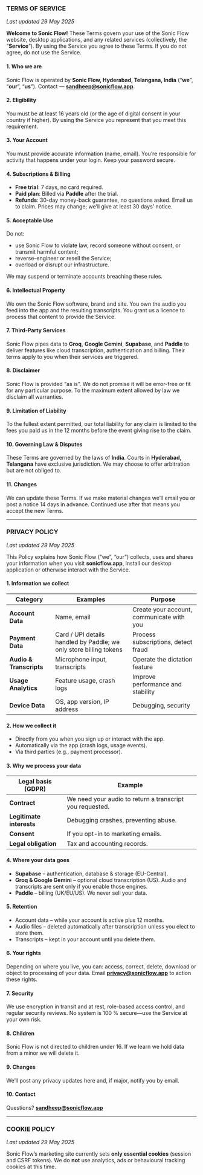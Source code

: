 ### TERMS OF SERVICE

*Last updated 29 May 2025*

**Welcome to Sonic Flow!** These Terms govern your use of the Sonic Flow website, desktop applications, and any related services (collectively, the “**Service**”). By using the Service you agree to these Terms. If you do not agree, do not use the Service.

#### 1. Who we are

Sonic Flow is operated by **Sonic Flow, Hyderabad, Telangana, India** (“**we**”, “**our**”, “**us**”). Contact — **[sandheep@sonicflow.app](mailto:sandheep@sonicflow.app)**.

#### 2. Eligibility

You must be at least 16 years old (or the age of digital consent in your country if higher). By using the Service you represent that you meet this requirement.

#### 3. Your Account

You must provide accurate information (name, email). You’re responsible for activity that happens under your login. Keep your password secure.

#### 4. Subscriptions & Billing

* **Free trial**: 7 days, no card required.
* **Paid plan**: Billed via **Paddle** after the trial.
* **Refunds**: 30-day money-back guarantee, no questions asked. Email us to claim.
  Prices may change; we’ll give at least 30 days’ notice.

#### 5. Acceptable Use

Do not:

* use Sonic Flow to violate law, record someone without consent, or transmit harmful content;
* reverse-engineer or resell the Service;
* overload or disrupt our infrastructure.

We may suspend or terminate accounts breaching these rules.

#### 6. Intellectual Property

We own the Sonic Flow software, brand and site. You own the audio you feed into the app and the resulting transcripts. You grant us a licence to process that content to provide the Service.

#### 7. Third-Party Services

Sonic Flow pipes data to **Groq**, **Google Gemini**, **Supabase**, and **Paddle** to deliver features like cloud transcription, authentication and billing. Their terms apply to you when their services are triggered.

#### 8. Disclaimer

Sonic Flow is provided “as is”. We do not promise it will be error-free or fit for any particular purpose. To the maximum extent allowed by law we disclaim all warranties.

#### 9. Limitation of Liability

To the fullest extent permitted, our total liability for any claim is limited to the fees you paid us in the 12 months before the event giving rise to the claim.

#### 10. Governing Law & Disputes

These Terms are governed by the laws of **India**. Courts in **Hyderabad, Telangana** have exclusive jurisdiction. We may choose to offer arbitration but are not obliged to.

#### 11. Changes

We can update these Terms. If we make material changes we’ll email you or post a notice 14 days in advance. Continued use after that means you accept the new Terms.

---

### PRIVACY POLICY

*Last updated 29 May 2025*

This Policy explains how Sonic Flow (“we”, “our”) collects, uses and shares your information when you visit **sonicflow\.app**, install our desktop application or otherwise interact with the Service.

#### 1. Information we collect

| Category                | Examples                                                           | Purpose                                   |
| ----------------------- | ------------------------------------------------------------------ | ----------------------------------------- |
| **Account Data**        | Name, email                                                        | Create your account, communicate with you |
| **Payment Data**        | Card / UPI details handled by Paddle; we only store billing tokens | Process subscriptions, detect fraud       |
| **Audio & Transcripts** | Microphone input, transcripts                                      | Operate the dictation feature             |
| **Usage Analytics**     | Feature usage, crash logs                                          | Improve performance and stability         |
| **Device Data**         | OS, app version, IP address                                        | Debugging, security                       |

#### 2. How we collect it

* Directly from you when you sign up or interact with the app.
* Automatically via the app (crash logs, usage events).
* Via third parties (e.g., payment processor).

#### 3. Why we process your data

| Legal basis (GDPR)       | Example                                                  |
| ------------------------ | -------------------------------------------------------- |
| **Contract**             | We need your audio to return a transcript you requested. |
| **Legitimate interests** | Debugging crashes, preventing abuse.                     |
| **Consent**              | If you opt-in to marketing emails.                       |
| **Legal obligation**     | Tax and accounting records.                              |

#### 4. Where your data goes

* **Supabase** – authentication, database & storage (EU-Central).
* **Groq & Google Gemini** – optional cloud transcription (US). Audio and transcripts are sent only if you enable those engines.
* **Paddle** – billing (UK/EU/US).
  We never sell your data.

#### 5. Retention

* Account data – while your account is active plus 12 months.
* Audio files – deleted automatically after transcription unless you elect to store them.
* Transcripts – kept in your account until you delete them.

#### 6. Your rights

Depending on where you live, you can: access, correct, delete, download or object to processing of your data. Email **[privacy@sonicflow.app](mailto:privacy@sonicflow.app)** to action these rights.

#### 7. Security

We use encryption in transit and at rest, role-based access control, and regular security reviews. No system is 100 % secure—use the Service at your own risk.

#### 8. Children

Sonic Flow is not directed to children under 16. If we learn we hold data from a minor we will delete it.

#### 9. Changes

We’ll post any privacy updates here and, if major, notify you by email.

#### 10. Contact

Questions? **[sandheep@sonicflow.app](mailto:sandheep@sonicflow.app)**

---

### COOKIE POLICY

*Last updated 29 May 2025*

Sonic Flow’s marketing site currently sets **only essential cookies** (session and CSRF tokens). We do **not** use analytics, ads or behavioural tracking cookies at this time.
